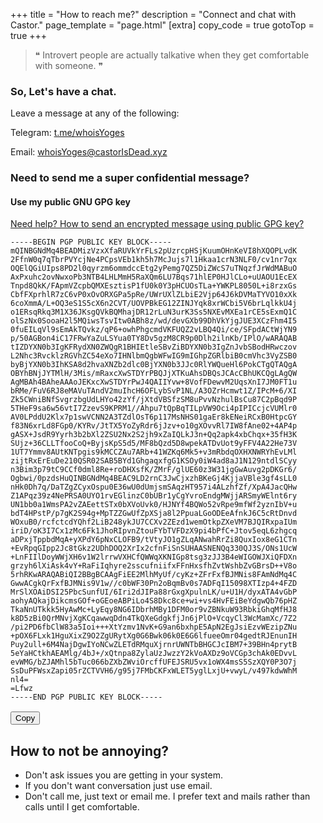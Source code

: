 +++
title = "How to reach me?"
description = "Connect and chat with Castor."
page_template = "page.html"
[extra]
copy_code = true
gotoTop = true
+++
<blockquote>
❝ Introvert people are actually talkative when they get comfortable with someone. ❞
</blockquote>

### So, Let's have a chat.

Leave a message at any of the following:
<p>Telegram: <a href="https://t.me/whoisYoges" title="Telegram" class="social" target="_blank" rel="noopener noreferrer">t.me/whoisYoges</a></p>
<p>Email: <a href="mailto:whoisYoges@castorIsDead.xyz" target="_blank" rel="noopener noreferrer" class="social">whoisYoges@castorIsDead.xyz</a></p>

### Need to send me a super confidential message?

#### Use my public GNU GPG key

[Need help? How to send an encrypted message using public GPG key?](/blog/encrypt-and-decrypt-a-file-using-gpg-keys)

<div class="highlight">
<pre><code id="mypubgpgkey">-----BEGIN PGP PUBLIC KEY BLOCK-----
mQINBGNdMq4BEADMizVzxXfaRUVkYrFLs2pUzrcpHSjKuumOHnKeVI8hXQOPLvdK
2FfnW0q7qTbrPVYcjNe4PCpsVEb1kh5h7McJujs7l1Hkaa1crN3NLF0/cv1nr7qx
OQElQGiUIps8PD2l0qyrzm6ommdccEtg2yPemg7QZ5DiZWcS7uTNqzfJrWdMABuO
AxPxuhc2ovNwxoPb3NTB4LHLMmH5RaXQm6LU7Bqs71hlEP0HJlCLo+uUAOU1EcEX
Tnpd8QkK/FApmVZcpbQMXEsztisP1fU0k0Y3pHCUOsTLa+YWKPL8050L+i8rzxGs
CbfFXprhlR7zC6vP0xOvORXGPa5pRe/UWrUXlZLbiE2Vjp64J6kDVMaTYVO10xXk
6coXmmA/L+OQ3eS1S5cX6n2CVT/UOVPBkEG12ZINJYqk8xrWCbi5V6brLqlkkU4j
o1ERsqRkq3M1X36JKsgQVkBQMhajDR12rLuN3urK3Ss5NXEvMXEa1rCE5sExmQ1C
olSzNx0SooaH2l5MQiwsTsvItw0ABh8z/wd/devGXb99DhVkYjgJUE3XCzFhm4I5
0fuEILqVl9sEmAkTQvkz/qP6+owhPhgcmdVKFUQZ2vLBQ4Qi/ce/SFpdACtWjYN9
p/50AGBon4iC17FRwYaZuLSYua0TY8Dv5gzM8CR9p0Dlh2ilnKb/IPlO/wARAQAB
tIZDYXN0b3IgKFRydXN0ZWQgR1BHIEtleSBvZiBDYXN0b3IgZnJvbSBodHRwczov
L2Nhc3RvcklzRGVhZC54eXo7IHNlbmQgbWFwIG9mIGhpZGRlbiB0cmVhc3VyZSB0
byBjYXN0b3IhKSA8d2hvaXNZb2dlc0BjYXN0b3JJc0RlYWQueHl6PokCTgQTAQgA
OBYhBNjJYTMlH/3Mis/mRaxcXwSTDYrPBQJjXTKuAhsDBQsJCAcCBhUKCQgLAgQW
AgMBAh4BAheAAAoJEKxcXwSTDYrPwJ4QAIIYvw+8VofFDewvM2UqsXnI7JM0FT1u
bRMe/FuV6RJ8eMAVuTAndV2muIhcH6OFLybSvP1NL/A3OZrHcmwt1Z/IPcM+6/XI
Zk5CWniBNfSvgrzbgUdLHYo42zYf/jXtdVBSfzSM8uPvvNzhulBsCu87C2pBqd9P
5THeF9sa6w56vtI7ZzevS9KPRM1//Ahpu7tQpBqTILpVW9Oci4pIPICcjcVUMlr0
AV0LPddU2Klx7p1swVCNN2A3TZdlOsT6p117MsNHS01gaEr8kENeiRCxB0HtpcGY
f83N6xrLd8FGp0/KYRv/JtTX5YoZyRdr6jJzv+o10gXOvvRl7IW8fAne02+4AP4p
gASX+JsdR9Yyrh3b2bXl2ZSU2Nx2S2jh9xZaIQLkJ3n+Qq2apk4xbChqx+35fH3K
SUjz+36CLLTfooCoQ+ByjsKpS5d5/MF8bQzd5D8wpekATDvUot9yFFV4A22He73V
1UT7Ymmv8AUtKNTpgis9kMCCZAu7ARb+41WZKq6Mk5+v3mRbdqOXHXNWRYhEvLMl
zijtRxErEuDe210QSR02SAB5BYd1GhgaqxfgG1KSOy0iW4ad8aJ1N129ntdlSCyy
n3Bim3p79tC9CCf0dml8Re+roDHXsfK/ZMrF/glUE60z3W31jgGwAuvg2pDKGr6/
Ogbwi/0pzdsHuQINBGNdMq4BEAC9LD2rnC3JwCjxzhBKeGj4KjjaVBle3gf4sLL0
nHk0Dh7q/DaTZgZCyxOspu0E36wU0dUmjsmSAqzHT957i4ALzhfZf/XpA4JacQHw
Z1APqz39z4NePRSA0UYO1rvEGlinzC0bUBr1yCgYvroEndgMWjjARSmyWElnt6ry
UN1bb0a1WmsPA2vZAEettSTx0bXVoUvk0/HJNYf4BQWo52vRpe9mfWf2yznIbV+u
bdT4HPstP/p7gK2S94g+MpTZZGwUfZpXSja8l2PpuaLGoODEeAfnkJ6C5cRtDnvd
WOxuB0/rcfctcdYQhf2LiB248ykJU7CCXv2ZEzd1wemOtkpZXeVM7BJQIRxpaIUm
iriD/oK3I7Cx1zMc6Fk1JhoRIpvnZtouFYbTVFDzX9pi4bPfC+Jtov5eqL6zhgcq
aDPxjTppbdMqA+yXPdY6pNxCLOFB9/tVtyJO1gZLqANwahRrZi8QuxIox8eG1CTn
+EvRpqGIpp2Jc8tGkz2UDhDOQ2XrIx2cfnFiSnSUHAASNENQq330QJ3S/ONs1UcW
+LnFIIlDoyWWjXH6v1W2lrrwVXHCfQWWqXKNIGp8tsg3zJJ3B4eWIGOWJXiQFDXn
grzyh6lXiAsk4vY+RaFiIqhyre2sscufniifxFFnHxsfhZvtWshbZvGBrsD++V8o
5rhRKwARAQABiQI2BBgBCAAgFiEE2MlhMyUf/cyKz+ZFrFxfBJMNis8FAmNdMq4C
GwwACgkQrFxfBJMNis9V1w//c0bWF30Pn2oBqmBv0s7ADFqI15098XTIzp4+4FZD
MrSlXOAiDSI25PbcSunfUI/6Iri2dJIPa88rGxgXpulnLK/u+U1H/dyxATA4vGbP
aohyAQkajDikcmsGOf+oGEoeABPiLo4S8Dkc8ce+wi+vs4HvFEiBeYdgwQb76pHZ
TkaNnUTkkk5HyAwMc+LyEqy8NG6IDbrhMBy1DFM0or9vZBNkuW93RbkiGhqMfHJ8
k8D5zBi0QrMNvjXgKCqawwqDdn4TkQXeGdgkfjJn6jPlO+VcqyCl3WcMamXc/7Z2
/pi2PD6fbClW83a5Ioi+++XtYzmv1NvK+G9an6bxhpE5ApN2EgJsiEzvWEzipZNu
+pOX6FLxk1HguXixZ9O2ZgURytXg0G6Bwk06k0E6G6lfueeOmr04gedtRJEnunIH
Puy2ull+6M4NajDgwIYoNCwZLETdRMquXjrnrUWNTbBHGCJcIBM7+39BHn4prytB
5eYaHCtkhAEAMlg/4bJ+/xQtnpa8ZylaUzJwzzY2kVoAXDz9oVCGp3chAk0EDvvL
evWMG/bZJAMhl5bTuc066bZXbZWviOrcffUFEJSRU5vx1oWX4msS5SzXQY0P3O7j
SsDuPFWsxZapi05rZCTVVH6/g95j7FMbCKFxWLET5yglLxjU+vwyL/v497kdwWhM
nl4=
=Lfwz
-----END PGP PUBLIC KEY BLOCK-----
</code>
<button id="mypubgpgkeybtn" type="button" onclick="copyCode('mypubgpgkey','mypubgpgkeybtn')" value="click">Copy</button>
</pre>
</div>

## How to not be annoying?

- Don't ask issues you are getting in your system.
- If you don't want conversation just use email.
- Don't call me, just text or email me. I prefer text and mails rather than calls until I get comfortable.